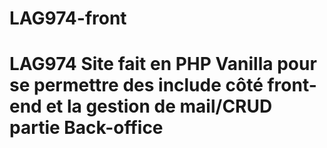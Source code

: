 # LAG974-front
# LAG974 Site fait en PHP Vanilla pour se permettre des include côté front-end et la gestion de mail/CRUD partie Back-office
